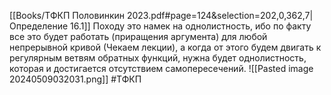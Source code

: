 [[Books/ТФКП Половинкин 2023.pdf#page=124&selection=202,0,362,7|Определение 16.1]]
Походу это намек на однолистность, ибо по факту все это будет работать (приращения аргумента) для любой непрерывной кривой (Чекаем лекции), а когда от этого будем двигать к регулярным ветвям обратных функций, нужна будет однолистность, которая и достигается отсутствием самопересечений.
![[Pasted image 20240509032031.png]]
#ТФКП